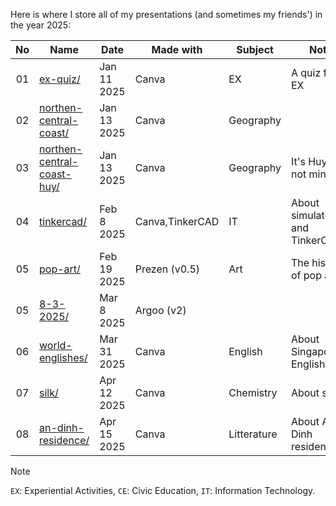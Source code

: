 Here is where I store all of my presentations (and sometimes my friends') in the year 2025:

| No  | Name                                                        | Date        | Made with     | Subject     | Note                            |
| :-: | ----------------------------------------------------------- | ----------- | ------------- | ----------- | ------------------------------- |
| 01  | [ex-quiz/](./2025/ex-quiz)                                  | Jan 11 2025 | Canva         | EX          | A quiz for EX                   |
| 02  | [northen-central-coast/](./2025/northen-central-coast)      | Jan 13 2025 | Canva         | Geography   |                                 |
| 03  |[northen-central-coast-huy/](./2025/northen-central-coast-huy)|Jan 13 2025 | Canva         | Geography   | It's Huy's, not mine:)          |
| 04  | [tinkercad/](./2025/tinkercad)                              | Feb 8 2025  |Canva,TinkerCAD| IT          | About simulators and TinkerCAD  |
| 05  | [pop-art/](./2025/pop-art)                                  | Feb 19 2025 | Prezen (v0.5) | Art         | The history of pop art          |
| 05  | [8-3-2025/](./2025/8-3-2025)                                | Mar 8 2025  | Argoo (v2)    |             |                                 |
| 06  | [world-englishes/](./2025/world-englishes)                  | Mar 31 2025 | Canva         | English     | About Singaporean English       |
| 07  | [silk/](./2025/silk)                                        | Apr 12 2025 | Canva         | Chemistry   | About silk                      |
| 08  | [an-dinh-residence/](./2025/an-dinh-residence)              | Apr 15 2025 | Canva         | Litterature | About An Dinh residence         |

> [!NOTE]
> `EX`: Experiential Activities, `CE`: Civic Education, `IT`: Information Technology.
